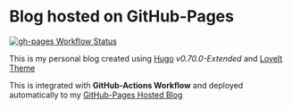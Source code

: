 # Blog hosted on GitHub-Pages

[![gh-pages Workflow Status](https://github.com/shantanoo-desai/blog/workflows/gh-pages/badge.svg)](https://github.com/shantanoo-desai/blog/actions)

This is my personal blog created using [Hugo](https://gohugo.io/) _v0.70.0-Extended_ and [LoveIt Theme](https://github.com/dillonzq/LoveIt)

This is integrated with __GitHub-Actions Workflow__ and deployed automatically to my [GitHub-Pages Hosted Blog](https://shantanoo-desai.github.io)



